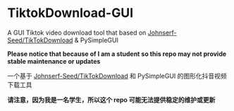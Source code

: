 # TiktokDownload-GUI
A GUI Tiktok video download tool that based on [Johnserf-Seed/TikTokDownload](https://github.com/Johnserf-Seed/TikTokDownload) & PySimpleGUI

**Please notice that because of I am a student so this repo may not provide stable maintenance or updates**

一个基于 [Johnserf-Seed/TikTokDownload](https://github.com/Johnserf-Seed/TikTokDownload) 和 PySimpleGUI 的图形化抖音视频下载工具

**请注意，因为我是一名学生，所以这个 repo 可能无法提供稳定的维护或更新**
